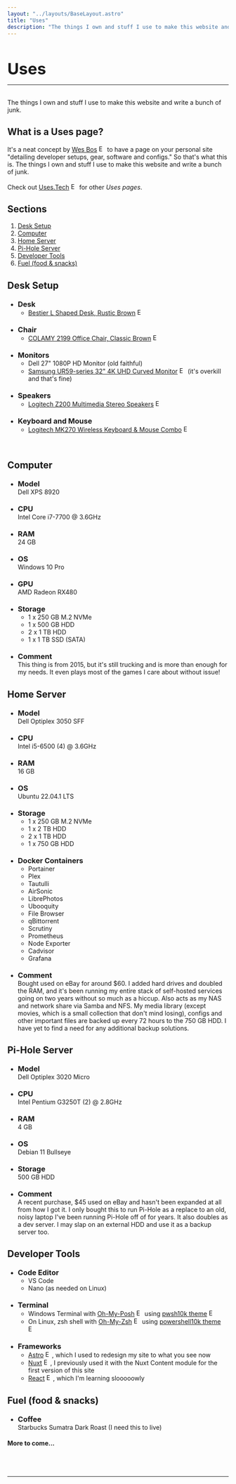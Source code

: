 ```yaml
---
layout: "../layouts/BaseLayout.astro"
title: "Uses"
description: "The things I own and stuff I use to make this website and write a bunch of junk."
---
```


<style type="text/css" rel="stylesheet">
header { margin-bottom: 3.8em; }
.title { font-size: 36px; margin-bottom: 0.25em; }
hr { margin-bottom: 1em; }
h3 { margin: 20px 0 0 0; padding: 0;}
p { margin: 0; }
@media screen and (min-width: 200px) and (max-width: 1024px) { header { margin-bottom: 3.2em; } }
img { display: inline-block; margin: 0; padding: 0; height: 15px; width: 15px; filter: var(--ext); }
</style>

<h1 class="title">Uses</h1>

<hr>

<br>
The things I own and stuff I use to make this website and write a bunch of junk.

## What is a Uses page?

It's a neat concept by <a href="https://wesbos.com" target="_blank">Wes Bos</a> <img src="/img/assets/external.svg" alt="External Link" height="15px" width="15px"> to have a page on your personal site "detailing developer setups, gear, software and configs." So that's what this is. The things I own and stuff I use to make this website and write a bunch of junk.
<br><br>
Check out <a href="https://uses.tech" target="_blank">Uses.Tech</a> <img src="/img/assets/external.svg" alt="External Link" height="15px" width="15px"> for other <em>Uses pages</em>.

## Sections

1. [Desk Setup](#desk)
2. [Computer](#pc)
3. [Home Server](#server)
4. [Pi-Hole Server](#pihole)
5. [Developer Tools](#tools)
6. [Fuel (food & snacks)](#fuel)

<div id='desk' />

## Desk Setup

- ### Desk

  - <a href="https://www.amazon.com/gp/product/B08Q89X9R2" target="_blank">Bestier L Shaped Desk, Rustic Brown</a> <img src="/img/assets/external.svg" alt="External Link" height="15px" width="15px">

- ### Chair

  - <a href="https://www.amazon.com/gp/product/B09YV46WG7" target="_blank">COLAMY 2199 Office Chair, Classic Brown</a> <img src="/img/assets/external.svg" alt="External Link" height="15px" width="15px">

- ### Monitors

  - Dell 27" 1080P HD Monitor (old faithful)
  - <a href="https://www.amazon.com/gp/product/B07L9G1BFX" target="_blank">Samsung UR59-series 32" 4K UHD Curved Monitor</a> <img src="/img/assets/external.svg" alt="External Link" height="15px" width="15px"> (it's overkill and that's fine)

- ### Speakers

  - <a href="https://www.amazon.com/gp/product/B00EZ9XKCM" target="_blank">Logitech Z200 Multimedia Stereo Speakers</a> <img src="/img/assets/external.svg" alt="External Link" height="15px" width="15px">

- ### Keyboard and Mouse
  - <a href="https://www.amazon.com/gp/product/B00BP5KOPA" target="_blank">Logitech MK270 Wireless Keyboard & Mouse Combo</a> <img src="/img/assets/external.svg" alt="External Link" height="15px" width="15px">

<br>

<div id='pc' />

## Computer

- ### Model

  Dell XPS 8920

- ### CPU

  Intel Core i7-7700 @ 3.6GHz

- ### RAM

  24 GB

- ### OS

  Windows 10 Pro

- ### GPU

  AMD Radeon RX480

- ### Storage

  - 1 x 250 GB M.2 NVMe
  - 1 x 500 GB HDD
  - 2 x 1 TB HDD
  - 1 x 1 TB SSD (SATA)

- ### Comment

  This thing is from 2015, but it's still trucking and is more than enough for my needs. It even plays most of the games I care about without issue!

<div id='server' />

## Home Server

- ### Model

  Dell Optiplex 3050 SFF

- ### CPU

  Intel i5-6500 (4) @ 3.6GHz

- ### RAM

  16 GB

- ### OS

  Ubuntu 22.04.1 LTS

- ### Storage

  - 1 x 250 GB M.2 NVMe
  - 1 x 2 TB HDD
  - 2 x 1 TB HDD
  - 1 x 750 GB HDD

- ### Docker Containers

  - Portainer
  - Plex
  - Tautulli
  - AirSonic
  - LibrePhotos
  - Ubooquity
  - File Browser
  - qBittorrent
  - Scrutiny
  - Prometheus
  - Node Exporter
  - Cadvisor
  - Grafana

- ### Comment
  Bought used on eBay for around $60. I added hard drives and doubled the RAM, and it's been running my entire stack of self-hosted services going on two years without so much as a hiccup. Also acts as my NAS and network share via Samba and NFS. My media library (except movies, which is a small collection that don't mind losing), configs and other important files are backed up every 72 hours to the 750 GB HDD. I have yet to find a need for any additional backup solutions.

<div id='pihole' />

## Pi-Hole Server

- ### Model

  Dell Optiplex 3020 Micro

- ### CPU

  Intel Pentium G3250T (2) @ 2.8GHz

- ### RAM

  4 GB

- ### OS

  Debian 11 Bullseye

- ### Storage

  500 GB HDD

- ### Comment
  A recent purchase, $45 used on eBay and hasn't been expanded at all from how I got it. I only bought this to run Pi-Hole as a replace to an old, noisy laptop I've been running Pi-Hole off of for years. It also doubles as a dev server. I may slap on an external HDD and use it as a backup server too.

<div id='tools' />

## Developer Tools

- ### Code Editor

  - VS Code
  - Nano (as needed on Linux)

- ### Terminal

  - Windows Terminal with <a href="https://ohmyposh.dev" target="_blank">Oh-My-Posh</a> <img src="/img/assets/external.svg" alt="External Link" height="15px" width="15px"> using <a href="https://github.com/Kudostoy0u/pwsh10k" target="_blank">pwsh10k theme</a> <img src="/img/assets/external.svg" alt="External Link" height="15px" width="15px">
  - On Linux, zsh shell with <a href="https://github.com/ohmyzsh/ohmyzsh" target="_blank">Oh-My-Zsh</a> <img src="/img/assets/external.svg" alt="External Link" height="15px" width="15px"> using <a href="https://github.com/romkatv/powerlevel10k" target="_blank">powershell10k theme</a> <img src="/img/assets/external.svg" alt="External Link" height="15px" width="15px">

- ### Frameworks
  - <a href="https://astro.build" target="_blank">Astro</a> <img src="/img/assets/external.svg" alt="External Link" height="15px" width="15px">, which I used to redesign my site to what you see now
  - <a href="https://nuxtjs.org" target="_blank">Nuxt</a> <img src="/img/assets/external.svg" alt="External Link" height="15px" width="15px">, I previously used it with the Nuxt Content module for the first version of this site
  - <a href="https://reactjs.org" target="_blank">React</a> <img src="/img/assets/external.svg" alt="External Link" height="15px" width="15px">, which I'm learning slooooowly

<div id='fuel' />

## Fuel (food & snacks)

- ### Coffee

  Starbucks Sumatra Dark Roast (I need this to live)

#### More to come...

<br><br>

<hr>
